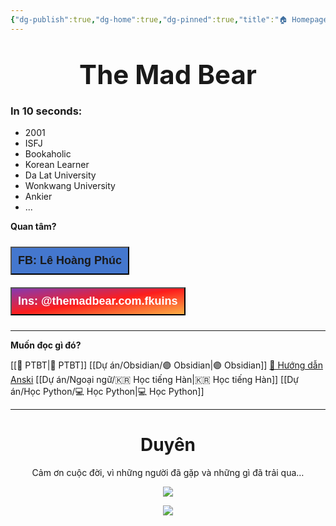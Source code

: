```yaml
---
{"dg-publish":true,"dg-home":true,"dg-pinned":true,"title":"🏠 Homepage","permalink":"/000-homepage/","pinned":true,"tags":["gardenEntry"],"dgPassFrontmatter":true}
---
```


# <center> <span style="font-size: 150%; text-align: center;">  The Mad Bear </span> </center>



### In 10 seconds:
- 2001
- ISFJ
- Bookaholic
- Korean Learner
- Da Lat University
- Wonkwang University
- Ankier
- ...

**Quan tâm?**
<div style="display: flex; flex-direction: column; align-items: left; cursor: pointer;">
  <a href="https://www.facebook.com/tui.la.phuc747" target="_blank">
    <button style="font-size: 18px; padding: 10px; margin: 10px 0; background: #4477CE; font-weight: 600; color: var(--text-on-accent);">FB: Lê Hoàng Phúc</button>
  </a>
  <a href="https://www.instagram.com/themadbear.com.fkuins/" target="_blank">
    <button style="font-size: 18px; padding: 10px; margin: 10px 0; background: linear-gradient(to bottom right, #833AB4, #FD1D1D, #FCAF45); font-weight: 600; color: white;">Ins: @themadbear.com.fkuins</button>
  </a>
</div>


---
**Muốn đọc gì đó?**

[[💎 PTBT\|💎 PTBT]]
[[Dự án/Obsidian/🟣 Obsidian\|🟣 Obsidian]]
[🌟 Hướng dẫn Anski](https://hocanki.com/)
[[Dự án/Ngoại ngữ/🇰🇷 Học tiếng Hàn\|🇰🇷 Học tiếng Hàn]]
[[Dự án/Học Python/💻 Học Python\|💻 Học Python]]

---

# <center>Duyên</center>

<center>Cảm ơn cuộc đời, vì những người đã gặp và những gì đã trải qua…</center>

<center>

![](https://i.imgur.com/Ln9nDJJ.png)

![](https://i.imgur.com/dL6i2vX.png)

</center>